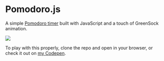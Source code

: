 # Pomodoro.js
A simple [Pomodoro timer](https://en.wikipedia.org/wiki/Pomodoro_Technique) built with JavaScript and a touch of GreenSock animation.

<img src="https://media.giphy.com/media/wofcrwEho9qc19DS4U/giphy.gif"></img>

To play with this properly, clone the repo and open in your browser, or check it out on [my Codepen](https://codepen.io/gianlucatruda/pen/aKrgzg).

